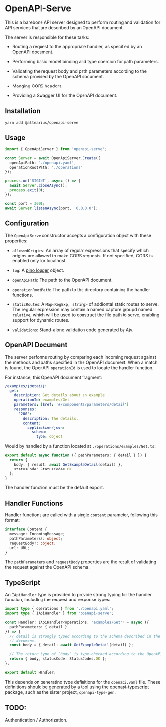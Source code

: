 # OpenAPI-Serve

This is a barebone API server designed to perform routing and validation
for API services that are described by an OpenAPI document.

The server is responsible for these tasks:

- Routing a request to the appropriate handler, as specified by an OpenAPI
  document.

- Performing basic model binding and type coercion for path parameters.

- Validating the request body and path parameters according to the schema
  provided by the OpenAPI document.

- Manging CORS headers.

- Providing a Swagger UI for the OpenAPI document.

## Installation

```bash
yarn add @altearius/openapi-serve
```

## Usage

```ts
import { OpenApiServer } from 'openapi-serve';

const Server = await OpenApiServer.Create({
  openApiPath: './openapi.yaml',
  operationRootPath: './operations'
});

process.on('SIGINT', async () => {
  await Server.closeAsync();
  process.exit(0);
});

const port = 3001;
await Server.listenAsync(port, '0.0.0.0');
```

## Configuration

The `OpenApiServe` constructor accepts a configuration object with these
properties:

- `allowedOrigins`: An array of regular expressions that specify which origins
  are allowed to make CORS requests. If not specified, CORS is enabled only for
  localhost.

- `log`: A [pino logger][1] object.

- `openApiPath`: The path to the OpenAPI document.

- `operationRootPath`: The path to the directory containing the handler
  functions.

- `staticRoutes`: A `Map<RegExp, string>` of addiontal static routes to serve.
  The regular expression may contain a named capture groupd named `relative`,
  which will be used to construct the file path to serve, enabling support
  for dynamic routes.

- `validations`: Stand-alone validation code generated by Ajv.

## OpenAPI Document

The server performs routing by comparing each incoming request against the
methods and paths specified in the OpenAPI document. When a match is found,
the OpenAPI `operationId` is used to locate the handler function.

For instance, this OpenAPI document fragment:

```yaml
/examples/{detail}:
  get:
    description: Get details about an example
    operationId: examples/Get
    parameters: [$ref: '#/components/parameters/detail']
    responses:
      '200':
        description: The details.
        content:
          application/json:
            schema:
              type: object
```

Would by handled by a function located at `./operations/examples/Get.ts`:

```ts
export default async function ({ pathParameters: { detail } }) {
  return {
    body: { result: await GetExampleDetail(detail) },
    statusCode: StatusCodes.OK
  };
}
```

The handler function must be the default export.

## Handler Functions

Handler functions are called with a single `content` parameter, following
this format:

```ts
interface Content {
  message: IncomingMessage;
  pathParameters?: object;
  requestBody?: object;
  url: URL;
}
```

The `pathParameters` and `requestBody` properties are the result of
validating the request against the OpenAPI schema.

## TypeScript

An `IApiHandler` type is provided to provide strong typing for the handler
function, including the request and response types:

```ts
import type { operations } from './openapi.yaml';
import type { IApiHandler } from 'openapi-serve';

const Handler: IApiHandler<operations, 'examples/Get'> = async ({
  pathParameters: { detail }
}) => {
  // detail is strongly typed according to the schema described in the OpenAPI
  // document.
  const body = { detail: await GetExampleDetail(detail) };

  // The return type of `body` is type-checked according to the OpenAPI schema.
  return { body, statusCode: StatusCodes.OK };
};

export default Handler;
```

This depends on generating type definitions for the `openapi.yaml` file.
These definitions should be generated by a tool using the
[openapi-typescript][2] package, such as the sister project,
`openapi-type-gen`.

## TODO:

Authentication / Authorization.

[1]: https://www.npmjs.com/package/pino 'Pino'
[2]: https://www.npmjs.com/package/openapi-typescript 'OpenAPI TypeScript'
